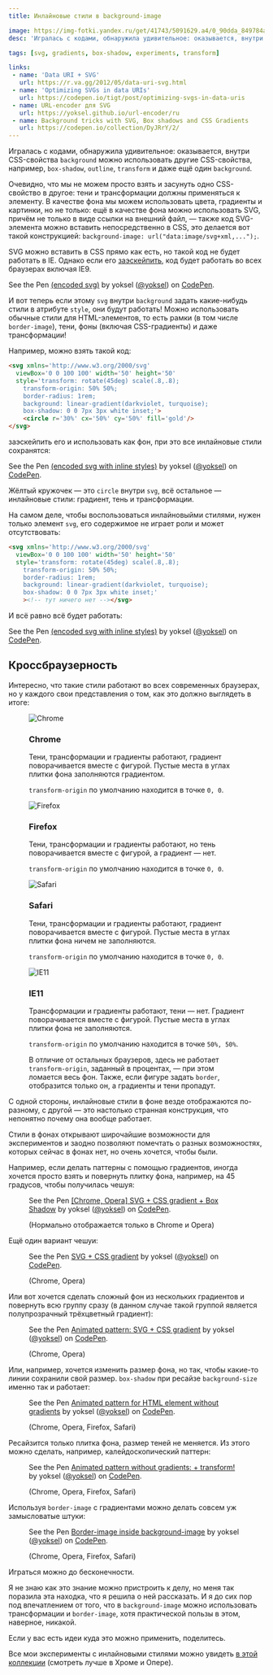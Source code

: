 ```yaml
---
title: Инлайновые стили в background-image

image: https://img-fotki.yandex.ru/get/41743/5091629.a4/0_90dda_849784af_orig
desc: 'Игралась с кодами, обнаружила удивительное: оказывается, внутри CSS-свойства background можно использовать другие CSS-свойства, например, box-shadow, outline, transform и даже ещё один background!'

tags: [svg, gradients, box-shadow, experiments, transform]

links:
 - name: 'Data URI + SVG'
   url: https://r.va.gg/2012/05/data-uri-svg.html
 - name: 'Optimizing SVGs in data URIs'
   url: https://codepen.io/tigt/post/optimizing-svgs-in-data-uris
 - name: URL-encoder для SVG
   url: https://yoksel.github.io/url-encoder/ru
 - name: Background tricks with SVG, Box shadows and CSS Gradients
   url: https://codepen.io/collection/DyJRrY/2/
---
```


Игралась с кодами, обнаружила удивительное: оказывается, внутри CSS-свойства <code>background</code> можно использовать другие CSS-свойства, например, <code>box-shadow</code>, <code>outline</code>, <code>transform</code> и даже ещё один <code>background</code>.<!--more-->

Очевидно, что мы не можем просто взять и засунуть одно CSS-свойство в другое: тени и трансформации должны применяться к элементу. В качестве фона мы можем использовать цвета, градиенты и картинки, но не только: ещё в качестве фона можно использовать SVG, причём не только в виде ссылки на внешний файл, — также код SVG-элемента можно вставить непосредственно в CSS, это делается вот такой конструкцией: <code>background-image: url("data:image/svg+xml,...");</code>.

SVG можно вставить в CSS прямо как есть, но такой код не будет работать в IE. Однако если его <a href="https://yoksel.github.io/url-encoder/ru">заэскейпить</a>, код будет работать во всех браузерах включая IE9.

<p data-height="400" data-theme-id="4974" data-slug-hash="ammZbr" data-default-tab="css,result" data-user="yoksel" data-embed-version="2" class="codepen">See the Pen <a href="https://codepen.io/yoksel/pen/ammZbr/">(encoded svg)</a> by yoksel (<a href="https://codepen.io/yoksel">@yoksel</a>) on <a href="https://codepen.io">CodePen</a>.</p>
<script async src="//assets.codepen.io/assets/embed/ei.js"></script>

И вот теперь если этому <code>svg</code> внутри <code>background</code> задать какие-нибудь стили в атрибуте <code>style</code>, они будут работать! Можно использовать обычные стили для HTML-элементов, то есть рамки (в том числе <code>border-image</code>), тени, фоны (включая CSS-градиенты) и даже трансформации!

Например, можно взять такой код:

```html
<svg xmlns='http://www.w3.org/2000/svg'
  viewBox='0 0 100 100' width='50' height='50'
  style='transform: rotate(45deg) scale(.8,.8);
    transform-origin: 50% 50%;
    border-radius: 1rem;
    background: linear-gradient(darkviolet, turquoise);
    box-shadow: 0 0 7px 3px white inset;'>
    <circle r='30%' cx='50%' cy='50%' fill='gold'/>
</svg>
```

заэскейпить его и использовать как фон, при это все инлайновые стили сохранятся:

<p data-height="400" data-theme-id="4974" data-slug-hash="BLQjoW" data-default-tab="css,result" data-user="yoksel" data-embed-version="2" class="codepen">See the Pen <a href="https://codepen.io/yoksel/pen/BLQjoW/">(encoded svg with inline styles)</a> by yoksel (<a href="https://codepen.io/yoksel">@yoksel</a>) on <a href="https://codepen.io">CodePen</a>.</p>
<script async src="//assets.codepen.io/assets/embed/ei.js"></script>

Жёлтый кружочек — это <code>circle</code> внутри <code>svg</code>, всё остальное — инлайновые стили: градиент, тень и трансформации.

На самом деле, чтобы воспользоваться инлайновыйми стилями, нужен только элемент <code>svg</code>, его содержимое не играет роли и может отсутствовать:

```html
<svg xmlns='http://www.w3.org/2000/svg'
  viewBox='0 0 100 100' width='50' height='50'
  style='transform: rotate(45deg) scale(.8,.8);
    transform-origin: 50% 50%;
    border-radius: 1rem;
    background: linear-gradient(darkviolet, turquoise);
    box-shadow: 0 0 7px 3px white inset;'
    ><!-- тут ничего нет --></svg>
```

И всё равно всё будет работать:

<p data-height="400" data-theme-id="4974" data-slug-hash="WGoKAv" data-default-tab="css,result" data-user="yoksel" data-embed-version="2" class="codepen">See the Pen <a href="https://codepen.io/yoksel/pen/WGoKAv/">(encoded svg with inline styles)</a> by yoksel (<a href="https://codepen.io/yoksel">@yoksel</a>) on <a href="https://codepen.io">CodePen</a>.</p>
<script async src="//assets.codepen.io/assets/embed/ei.js"></script>

<h2>Кроссбраузерность</h2>

Интересно, что такие стили работают во всех современных браузерах, но у каждого свои представления о том, как это должно выглядеть в итоге:

<figure class="figure figure--text-on-right">
<img src="../assets/img/articles/inline-styles-in-bg/chrome.png" alt="Chrome">

<figcaption>
  <h3>Chrome</h3>
  <p>Тени, трансформации и градиенты работают, градиент поворачивается вместе с фигурой. Пустые места в углах плитки фона заполняются градиентом.</p>
  <p><code>transform-origin</code> по умолчанию находится в точке <code>0, 0</code>.</p>
</figcaption>
</figure>

<figure class="figure figure--text-on-right">
<img src="../assets/img/articles/inline-styles-in-bg/ff.png" alt="Firefox">

<figcaption>
    <h3>Firefox</h3>
    <p>Тени, трансформации и градиенты работают, но тень поворачивается вместе с фигурой, а градиент — нет.</p>
    <p><code>transform-origin</code> по умолчанию находится в точке <code>0, 0</code>.</p>
</figcaption>
</figure>

<figure class="figure figure--text-on-right">
<img src="../assets/img/articles/inline-styles-in-bg/safari.png" alt="Safari">

<figcaption>
    <h3>Safari</h3>
    <p>Тени, трансформации и градиенты работают, градиент поворачивается вместе с фигурой. Пустые места в углах плитки фона ничем не заполняются.</p>
    <p><code>transform-origin</code> по умолчанию находится в точке <code>0, 0</code>.</p>
</figcaption>
</figure>

<figure class="figure figure--text-on-right">
<img src="../assets/img/articles/inline-styles-in-bg/ie.png" alt="IE11">
<figcaption>
<h3>IE11</h3>
<p>Трансформации и градиенты работают, тени — нет. Градиент поворачивается вместе с фигурой. Пустые места в углах плитки фона не заполняются.</p>

<p><code>transform-origin</code> по умолчанию находится в точке <code>50%, 50%</code>.</p>

<p>В отличие от остальных браузеров, здесь не работает <code>transform-origin</code>, заданный в процентах, — при этом ломается весь фон. Также, если фигуре задать <code>border</code>, отобразится только он, а градиенты и тени пропадут.</p>
</figcaption>
</figure>

С одной стороны, инлайновые стили в фоне везде отображаются по-разному, с другой — это настолько странная конструкция, что непонятно почему она вообще работает.

Стили в фонах открывают широчайшие возможности для экспериментов и заодно позволяют помечтать о разных возможностях, которых сейчас в фонах нет, но очень хочется, чтобы были.

Например, если делать паттерны с помощью градиентов, иногда хочется просто взять и повернуть плитку фона, например, на 45 градусов, чтобы получилась чешуя:

<figure>
<p data-height="350" data-theme-id="4974" data-slug-hash="gwrKzJ" data-default-tab="result" data-user="yoksel" data-embed-version="2" class="codepen">See the Pen <a href="https://codepen.io/yoksel/pen/gwrKzJ/">[Chrome, Opera] SVG  + CSS gradient + Box Shadow</a> by yoksel (<a href="https://codepen.io/yoksel">@yoksel</a>) on <a href="https://codepen.io">CodePen</a>.</p>
<script async src="//assets.codepen.io/assets/embed/ei.js"></script>

<figcaption>(Нормально отображается только в Chrome и Opera)</figcaption>
</figure>

Ещё один вариант чешуи:

<figure>
<p data-height="350" data-theme-id="4974" data-slug-hash="amkjXg" data-default-tab="result" data-user="yoksel" data-embed-version="2" class="codepen">See the Pen <a href="https://codepen.io/yoksel/pen/amkjXg/">SVG  + CSS gradient</a> by yoksel (<a href="https://codepen.io/yoksel">@yoksel</a>) on <a href="https://codepen.io">CodePen</a>.</p>
<script async src="//assets.codepen.io/assets/embed/ei.js"></script>

<figcaption>(Chrome, Opera)</figcaption>
</figure>

Или вот хочется сделать сложный фон из нескольких градиентов и повернуть всю группу сразу (в данном случае такой группой является полупрозрачный трёхцветный градиент):

<figure>
<p data-height="420" data-theme-id="4974" data-slug-hash="RGRRvo" data-default-tab="result" data-user="yoksel" data-embed-version="2" class="codepen">See the Pen <a href="https://codepen.io/yoksel/pen/RGRRvo/">Animated pattern: SVG  + CSS gradient</a> by yoksel (<a href="https://codepen.io/yoksel">@yoksel</a>) on <a href="https://codepen.io">CodePen</a>.</p>
<script async src="//assets.codepen.io/assets/embed/ei.js"></script>

<figcaption>(Chrome, Opera)</figcaption>
</figure>

Или, например, хочется изменить размер фона, но так, чтобы какие-то линии сохранили свой размер. <code>box-shadow</code> при ресайзе <code>background-size</code> именно так и работает:

<figure>
<p data-height="400" data-theme-id="0" data-slug-hash="ORNqdx" data-default-tab="result" data-user="yoksel" data-embed-version="2" class="codepen">See the Pen <a href="https://codepen.io/yoksel/pen/ORNqdx/">Animated pattern for HTML element without gradients</a> by yoksel (<a href="https://codepen.io/yoksel">@yoksel</a>) on <a href="https://codepen.io">CodePen</a>.</p>
<script async src="//assets.codepen.io/assets/embed/ei.js"></script>

<figcaption>(Chrome, Opera, Firefox, Safari)</figcaption>
</figure>

Ресайзится только плитка фона, размер теней не меняется. Из этого можно сделать, например, калейдоскопический паттерн:

<figure>
<p data-height="430" data-theme-id="4974" data-slug-hash="QKNPjJ" data-default-tab="result" data-user="yoksel" data-embed-version="2" class="codepen">See the Pen <a href="https://codepen.io/yoksel/pen/QKNPjJ/">Animated pattern without gradients: + transform!</a> by yoksel (<a href="https://codepen.io/yoksel">@yoksel</a>) on <a href="https://codepen.io">CodePen</a>.</p>
<script async src="//assets.codepen.io/assets/embed/ei.js"></script>

<figcaption>(Chrome, Opera, Firefox, Safari)</figcaption>
</figure>

Используя <code>border-image</code> c градиентами можно делать совсем уж замысловатые штуки:

<figure>
<p data-height="350" data-theme-id="0" data-slug-hash="amkLvw" data-default-tab="result" data-user="yoksel" data-embed-version="2" class="codepen">See the Pen <a href="https://codepen.io/yoksel/pen/amkLvw/">Border-image inside background-image</a> by yoksel (<a href="https://codepen.io/yoksel">@yoksel</a>) on <a href="https://codepen.io">CodePen</a>.</p>
<script async src="//assets.codepen.io/assets/embed/ei.js"></script>

<figcaption>(Chrome, Opera, Firefox, Safari)</figcaption>
</figure>

Играться можно до бесконечности.

Я не знаю как это знание можно пристроить к делу, но меня так поразила эта находка, что я решила о ней рассказать. И я до сих пор под впечатлением от того, что в <code>background-image</code> можно использовать трансформации и <code>border-image</code>, хотя практической пользы в этом, наверное, никакой.

Если у вас есть идеи куда это можно применить, поделитесь.

Все мои эксперименты с инлайновыми стилями можно увидеть <a href="https://codepen.io/collection/DyJRrY/">в этой коллекции</a> (смотреть лучше в Хроме и Опере).
